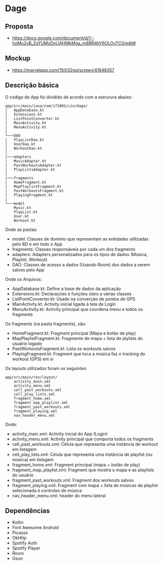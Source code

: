 # Dage

## Proposta
- https://docs.google.com/document/d/1--hoMu2vB_EsYUMzDxLIAHMkMga_m8BR4hY6OLOvTC0/edit#

## Mockup
- https://marvelapp.com/15i032gg/screen/41648357

## Descrição básica

O código do App foi dividido de acordo com a estrurura abaixo:

```
app/src/main/java/com/if1001/cin/dage/
│   AppDatabase.kt
│   Extensions.kt
|   ListPointConverter.kt
|   MainActivity.kt
|   MenuActivity.kt    
│
└───DAO
│   PlayListDao.kt
│   UserDao.kt
|   WorkoutDao.kt    
│   
|───adapters
|   MusicAdapter.kt
|   PastWorkoutsAdapter.kt
|   PlayListsAdapter.kt    
|
|───fragments
|   HomeFragment.kt
|   MapPlaylistFragment.kt
|   PastWorkoutsFragment.kt
|   PlayingFragment.kt
|
└───model
    Music.kt
    PlayList.kt
    User.kt
    Workout.kt
```

Onde as pastas:

- model: Classes de domínio que representam as entidades utilizadas pelo BD e em todo o App
- fragments: Classes responsáveis por cada um dos fragments
- adapters: Adapters personalizados para os tipos de dados (Música, Playlist, Workout)
- DAO: Classes de acesso a dados (Usando Room) dos dados a serem salvos pelo App

Onde os Arquivos:

- AppDatabase.kt: Define a base de dados da aplicação
- Extensions.kt: Declarações e funções úteis a várias classes
- ListPointConverter.kt: Usado na converção de pontos de GPS
- MainActivity.kt: Activity inicial ligada à tela de Login
- MenuActivity.kt: Activity principal que coordena menu e todos os fragments

Os fragments (na pasta fragments), são:

- HomeFragment.kt: Fragment principal (Mapa e botão de play)
- MapPlaylistFragment.kt: Fragmente de mapa + lista de plylists do usuário logado
- PastWorkoutsFragment.kt: Lista os workouts salvos
- PlayingFragment.kt: Fragment que toca a música faz o tracking do workout (GPS) em si



Os layouts utilizados foram os seguintes:

```
app/src/main/res/layout/
    activity_main.xml
    activity_menu.xml
    cell_past_workouts.xml
    cell_play_lists.xml
    fragment_home.xml
    fragment_map_playlist.xml
    fragment_past_workouts.xml
    fragment_playing.xml
    nav_header_menu.xml    
```

Onde:

- activity_main.xml: Activity inicial do App (Login)
- activity_menu.xml: Activity principal que comporta todos os fragments
- cell_past_workouts.xml: Célula que representa uma instância de workout em listagem
- cell_play_lists.xml: Célula que representa uma instância de playlist (ou música) em listagem
- fragment_home.xml: Fragment principal (mapa + botão de play)
- fragment_map_playlist.xml: Fragment que mostra o mapa e as playlists do usuário
- fragment_past_workouts.xml: Fragment dos workouts salvos
- fragment_playing.xml: Fragment com mapa + lista de músicas da playlist selecionada e controles de música
- nav_header_menu.xml: header do menu lateral

## Dependências
- Kotlin
- Font Awesome Android
- Picasso
- OkHttp
- Spotify Auth
- Spotify Player
- Room
- Gson
